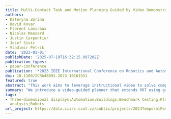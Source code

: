 ```yaml
---
title: Multi-Contact Task and Motion Planning Guided by Video Demonstration
authors:
- Kateryna Zorina
- David Kovar
- Florent Lamiraux
- Nicolas Mansard
- Justin Carpentier
- Josef Sivic
- Vladimir Petrik
date: '2023-01-01'
publishDate: '2025-07-19T16:32:15.097202Z'
publication_types:
- paper-conference
publication: '*2023 IEEE International Conference on Robotics and Automation (ICRA)*'
doi: 10.1109/ICRA48891.2023.10161551
featured: true
abstract: "This work aims to leverage instructional video to solve complex multi-step task-and-motion planning tasks in robotics. Towards this goal, we propose an extension of the well-established RRT planner, which simultaneously grows multiple trees around grasp and release states extracted from the guiding video. Our key novelty lies in combining contact states and 3D object poses extracted from the guiding video with a traditional planning algorithm that allows us to solve tasks with sequential dependencies, for example, if an object needs to be placed at a specific location to be grasped later. We also investigate the generalization capabilities of our approach to go beyond the scene depicted in the instructional video. To demonstrate the benefits of the proposed video-guided planning approach, we design a new benchmark with three challenging tasks: (i) 3D re-arrangement of multiple objects between a table and a shelf, (ii) multi-step transfer of an object through a tunnel, and (iii) transferring objects using a tray similar to a waiter transfers dishes. We demonstrate the effectiveness of our planning algorithm on several robots, including the Franka Emika Panda and the KUKA KMR iiwa. For a seamless transfer of the obtained plans to the real robot, we develop a trajectory refinement approach formulated as an OCP."
summary: "We introduce a video-guided planner that extends RRT using grasp and release states from instructional videos to solve complex, sequential tasks. Our method generalizes beyond the video scene and is validated on the real robot across three different tasks."
tags:
- Three-dimensional displays;Automation;Buildings;Benchmark testing;Planning;Task
  analysis;Robots
url_project: https://data.ciirc.cvut.cz/public/projects/2024TemporalPose
---
```


